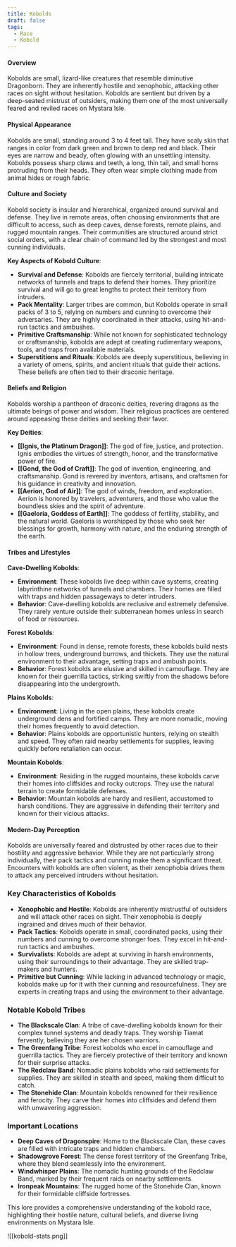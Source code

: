 ```yaml
---
title: Kobolds
draft: false
tags:
  - Race
  - Kobold
---
```


#### Overview

Kobolds are small, lizard-like creatures that resemble diminutive Dragonborn. They are inherently hostile and xenophobic, attacking other races on sight without hesitation. Kobolds are sentient but driven by a deep-seated mistrust of outsiders, making them one of the most universally feared and reviled races on Mystara Isle.

#### Physical Appearance

Kobolds are small, standing around 3 to 4 feet tall. They have scaly skin that ranges in color from dark green and brown to deep red and black. Their eyes are narrow and beady, often glowing with an unsettling intensity. Kobolds possess sharp claws and teeth, a long, thin tail, and small horns protruding from their heads. They often wear simple clothing made from animal hides or rough fabric.

#### Culture and Society

Kobold society is insular and hierarchical, organized around survival and defense. They live in remote areas, often choosing environments that are difficult to access, such as deep caves, dense forests, remote plains, and rugged mountain ranges. Their communities are structured around strict social orders, with a clear chain of command led by the strongest and most cunning individuals.

**Key Aspects of Kobold Culture**:

- **Survival and Defense**: Kobolds are fiercely territorial, building intricate networks of tunnels and traps to defend their homes. They prioritize survival and will go to great lengths to protect their territory from intruders.
- **Pack Mentality**: Larger tribes are common, but Kobolds operate in small packs of 3 to 5, relying on numbers and cunning to overcome their adversaries. They are highly coordinated in their attacks, using hit-and-run tactics and ambushes.
- **Primitive Craftsmanship**: While not known for sophisticated technology or craftsmanship, kobolds are adept at creating rudimentary weapons, tools, and traps from available materials.
- **Superstitions and Rituals**: Kobolds are deeply superstitious, believing in a variety of omens, spirits, and ancient rituals that guide their actions. These beliefs are often tied to their draconic heritage.

#### Beliefs and Religion

Kobolds worship a pantheon of draconic deities, revering dragons as the ultimate beings of power and wisdom. Their religious practices are centered around appeasing these deities and seeking their favor.

**Key Deities**:

- **[[Ignis, the Platinum Dragon]]**: The god of fire, justice, and protection. Ignis embodies the virtues of strength, honor, and the transformative power of fire.
- **[[Gond, the God of Craft]]**: The god of invention, engineering, and craftsmanship. Gond is revered by inventors, artisans, and craftsmen for his guidance in creativity and innovation.
- **[[Aerion, God of Air]]**: The god of winds, freedom, and exploration. Aerion is honored by travelers, adventurers, and those who value the boundless skies and the spirit of adventure.
- **[[Gaeloria, Goddess of Earth]]**: The goddess of fertility, stability, and the natural world. Gaeloria is worshipped by those who seek her blessings for growth, harmony with nature, and the enduring strength of the earth.


#### Tribes and Lifestyles

**Cave-Dwelling Kobolds**:

- **Environment**: These kobolds live deep within cave systems, creating labyrinthine networks of tunnels and chambers. Their homes are filled with traps and hidden passageways to deter intruders.
- **Behavior**: Cave-dwelling kobolds are reclusive and extremely defensive. They rarely venture outside their subterranean homes unless in search of food or resources.

**Forest Kobolds**:

- **Environment**: Found in dense, remote forests, these kobolds build nests in hollow trees, underground burrows, and thickets. They use the natural environment to their advantage, setting traps and ambush points.
- **Behavior**: Forest kobolds are elusive and skilled in camouflage. They are known for their guerrilla tactics, striking swiftly from the shadows before disappearing into the undergrowth.

**Plains Kobolds**:

- **Environment**: Living in the open plains, these kobolds create underground dens and fortified camps. They are more nomadic, moving their homes frequently to avoid detection.
- **Behavior**: Plains kobolds are opportunistic hunters, relying on stealth and speed. They often raid nearby settlements for supplies, leaving quickly before retaliation can occur.

**Mountain Kobolds**:

- **Environment**: Residing in the rugged mountains, these kobolds carve their homes into cliffsides and rocky outcrops. They use the natural terrain to create formidable defenses.
- **Behavior**: Mountain kobolds are hardy and resilient, accustomed to harsh conditions. They are aggressive in defending their territory and known for their vicious attacks.

#### Modern-Day Perception

Kobolds are universally feared and distrusted by other races due to their hostility and aggressive behavior. While they are not particularly strong individually, their pack tactics and cunning make them a significant threat. Encounters with kobolds are often violent, as their xenophobia drives them to attack any perceived intruders without hesitation.

### Key Characteristics of Kobolds

- **Xenophobic and Hostile**: Kobolds are inherently mistrustful of outsiders and will attack other races on sight. Their xenophobia is deeply ingrained and drives much of their behavior.
- **Pack Tactics**: Kobolds operate in small, coordinated packs, using their numbers and cunning to overcome stronger foes. They excel in hit-and-run tactics and ambushes.
- **Survivalists**: Kobolds are adept at surviving in harsh environments, using their surroundings to their advantage. They are skilled trap-makers and hunters.
- **Primitive but Cunning**: While lacking in advanced technology or magic, kobolds make up for it with their cunning and resourcefulness. They are experts in creating traps and using the environment to their advantage.

### Notable Kobold Tribes

- **The Blackscale Clan**: A tribe of cave-dwelling kobolds known for their complex tunnel systems and deadly traps. They worship Tiamat fervently, believing they are her chosen warriors.
- **The Greenfang Tribe**: Forest kobolds who excel in camouflage and guerrilla tactics. They are fiercely protective of their territory and known for their surprise attacks.
- **The Redclaw Band**: Nomadic plains kobolds who raid settlements for supplies. They are skilled in stealth and speed, making them difficult to catch.
- **The Stonehide Clan**: Mountain kobolds renowned for their resilience and ferocity. They carve their homes into cliffsides and defend them with unwavering aggression.

### Important Locations

- **Deep Caves of Dragonspire**: Home to the Blackscale Clan, these caves are filled with intricate traps and hidden chambers.
- **Shadowgrove Forest**: The dense forest territory of the Greenfang Tribe, where they blend seamlessly into the environment.
- **Windwhisper Plains**: The nomadic hunting grounds of the Redclaw Band, marked by their frequent raids on nearby settlements.
- **Ironpeak Mountains**: The rugged home of the Stonehide Clan, known for their formidable cliffside fortresses.

This lore provides a comprehensive understanding of the kobold race, highlighting their hostile nature, cultural beliefs, and diverse living environments on Mystara Isle.

![[kobold-stats.png]]
